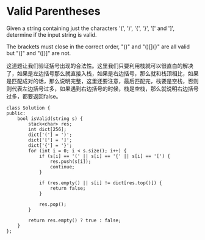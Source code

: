 Valid Parentheses
=====================
Given a string containing just the characters '(', ')', '{', '}', '[' and ']', determine if the input string is valid.

The brackets must close in the correct order, "()" and "()[]{}" are all valid but "(]" and "([)]" are not.

这道题让我们验证括号出现的合法性。这里我们只要利用栈就可以很直白的解决了，如果是左边括号那么就直接入栈，如果是右边括号，那么就和栈顶相比，如果是匹配成对的话，那么说明完整，这里还要注意，最后匹配完，栈要是空栈，否则则代表左边括号过多，如果遇到右边括号的时候，栈是空栈，那么就说明右边括号过多，都要返回false。

```
class Solution {
public:
    bool isValid(string s) {
        stack<char> res;
        int dict[256];
        dict['('] = ')';
        dict['['] = ']';
        dict['{'] = '}';
        for (int i = 0; i < s.size(); i++) {
            if (s[i] == '(' || s[i] == '{' || s[i] == '[') {
                res.push(s[i]);
                continue;
            }

            if (res.empty() || s[i] != dict[res.top()]) {
                return false;
            }

            res.pop();
        }

        return res.empty() ? true : false;
    }
};
```

